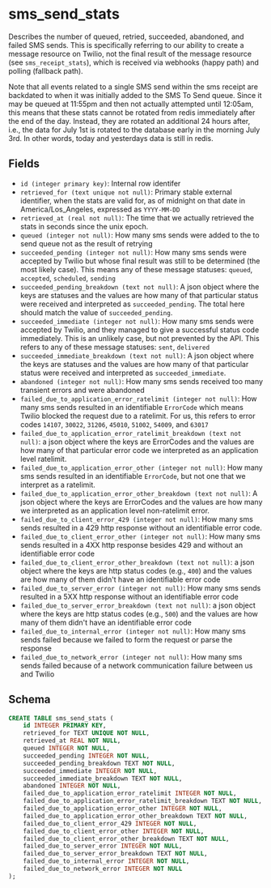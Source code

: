 # sms_send_stats

Describes the number of queued, retried, succeeded, abandoned, and failed SMS sends.
This is specifically referring to our ability to create a message resource on Twilio,
not the final result of the message resource (see `sms_receipt_stats`), which is
received via webhooks (happy path) and polling (fallback path).

Note that all events related to a single SMS send within the sms receipt are
backdated to when it was initially added to the SMS To Send queue. Since it may
be queued at 11:55pm and then not actually attempted until 12:05am, this means
that these stats cannot be rotated from redis immediately after the end of the
day. Instead, they are rotated an additional 24 hours after, i.e., the data for
July 1st is rotated to the database early in the morning July 3rd. In other
words, today and yesterdays data is still in redis.

## Fields

- `id (integer primary key)`: Internal row identifer
- `retrieved_for (text unique not null)`: Primary stable external identifier,
  when the stats are valid for, as of midnight on that date in
  America/Los_Angeles, expressed as `YYYY-MM-DD`
- `retrieved_at (real not null)`: The time that we actually retrieved the
  stats in seconds since the unix epoch.
- `queued (integer not null)`: How many sms sends were added to the to send
  queue not as the result of retrying
- `succeeded_pending (integer not null)`: How many sms sends were accepted by
  Twilio but whose final result was still to be determined (the most likely
  case). This means any of these message statuses: `queued`, `accepted`,
  `scheduled`, `sending`
- `succeeded_pending_breakdown (text not null)`: A json object where the keys
  are statuses and the values are how many of that particular status were
  received and interpreted as `succeeded_pending`. The total here should match
  the value of `succeeded_pending`.
- `succeeded_immediate (integer not null)`: How many sms sends were accepted by
  Twilio, and they managed to give a successful status code immediately. This
  is an unlikely case, but not prevented by the API. This refers to any of these
  message statuses: `sent`, `delivered`
- `succeeded_immediate_breakdown (text not null)`: A json object where the keys
  are statuses and the values are how many of that particular status were
  received and interpreted as `succeeded_immediate`.
- `abandoned (integer not null)`: How many sms sends received too many transient
  errors and were abandoned
- `failed_due_to_application_error_ratelimit (integer not null)`: How many sms
  sends resulted in an identifiable `ErrorCode` which means Twilio blocked the
  request due to a ratelimit. For us, this refers to error codes
  `14107`, `30022`, `31206`, `45010`, `51002`, `54009`, and `63017`
- `failed_due_to_application_error_ratelimit_breakdown (text not null)`: a json
  object where the keys are ErrorCodes and the values are how many of that
  particular error code we interpreted as an application level ratelimit.
- `failed_due_to_application_error_other (integer not null)`: How many sms sends
  resulted in an identifiable `ErrorCode`, but not one that we interpret as a
  ratelimit.
- `failed_due_to_application_error_other_breakdown (text not null)`: A json object
  where the keys are ErrorCodes and the values are how many we interpreted as
  an application level non-ratelimit error.
- `failed_due_to_client_error_429 (integer not null)`: How many sms sends resulted
  in a 429 http response without an identifiable error code.
- `failed_due_to_client_error_other (integer not null)`: How many sms sends resulted
  in a 4XX http response besides 429 and without an identifiable error code
- `failed_due_to_client_error_other_breakdown (text not null)`: a json object where
  the keys are http status codes (e.g., `400`) and the values are how many of them
  didn't have an identifiable error code
- `failed_due_to_server_error (integer not null)`: How many sms sends resulted in
  a 5XX http response without an identifiable error code
- `failed_due_to_server_error_breakdown (text not null)`: a json object where the
  keys are http status codes (e.g., `500`) and the values are how many of them didn't
  have an identifiable error code
- `failed_due_to_internal_error (integer not null)`: How many sms sends failed because
  we failed to form the request or parse the response
- `failed_due_to_network_error (integer not null)`: How many sms sends failed because
  of a network communication failure between us and Twilio

## Schema

```sql
CREATE TABLE sms_send_stats (
    id INTEGER PRIMARY KEY,
    retrieved_for TEXT UNIQUE NOT NULL,
    retrieved_at REAL NOT NULL,
    queued INTEGER NOT NULL,
    succeeded_pending INTEGER NOT NULL,
    succeeded_pending_breakdown TEXT NOT NULL,
    succeeded_immediate INTEGER NOT NULL,
    succeeded_immediate_breakdown TEXT NOT NULL,
    abandoned INTEGER NOT NULL,
    failed_due_to_application_error_ratelimit INTEGER NOT NULL,
    failed_due_to_application_error_ratelimit_breakdown TEXT NOT NULL,
    failed_due_to_application_error_other INTEGER NOT NULL,
    failed_due_to_application_error_other_breakdown TEXT NOT NULL,
    failed_due_to_client_error_429 INTEGER NOT NULL,
    failed_due_to_client_error_other INTEGER NOT NULL,
    failed_due_to_client_error_other_breakdown TEXT NOT NULL,
    failed_due_to_server_error INTEGER NOT NULL,
    failed_due_to_server_error_breakdown TEXT NOT NULL,
    failed_due_to_internal_error INTEGER NOT NULL,
    failed_due_to_network_error INTEGER NOT NULL
);
```
